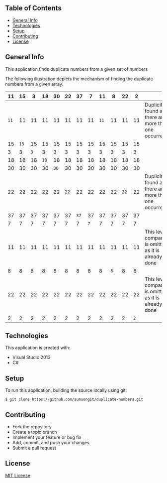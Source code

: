 ## Table of Contents
* [General Info](#general-info)
* [Technologies](#technologies)
* [Setup](#setup)
* [Contributing](#contributing)
* [License](#license)

## General Info
This application finds duplicate numbers from a given set of numbers

The following illustration depicts the mechanism of finding the duplicate numbers from a given array.

 | 11 | 15 | 3 | 18 | 30 | 22 | 37 | 7 | 11 | 8 | 22 | 2 | |
 |----|----|---|----|----|----|----|---|----|---|----|---|---|
 | `11` | 11 | 11 | 11 | 11 | 11 | 11 | 11 | `11` | 11 | 11 | 11 | Duplicity found as there are more than one occurrences |
 | 15 | `15` | 15 | 15 | 15 | 15 | 15 | 15 | 15 | 15 | 15 | 15 | |
 | 3 | 3 | `3`| 3 | 3 | 3 | 3 | 3 | 3 | 3 | 3 | 3 | |
 | 18 | 18 | 18 | `18` | 18 | 18 | 18 | 18 | 18 | 18 | 18 | 18 | |
 | 30 | 30 | 30 | 30 | `30` | 30 | 30 | 30 | 30 | 30 | 30 | 30 | |
 | 22 | 22 | 22 | 22 | 22 | `22` | 22 | 22 | 22 | 22 | `22` | 22 | Duplicity found as there are more than one occurrences |
 | 37 | 37 | 37 | 37 | 37 | 37 | `37` | 37 | 37 | 37 | 37 | 37 | |
 | 7 | 7 | 7 | 7 | 7 | 7 | 7 | `7` | 7 | 7 | 7 | 7 | |
 | 11 | 11 | 11 | 11 | 11 | 11 | 11 | 11 | 11 | 11 | 11 | 11 | This level of comparision is omitted as it is already done |
 | 8 | 8 | 8 | 8 | 8 | 8 | 8 | 8 | 8 | `8` | 8 | 8 | |
 | 22 | 22 | 22 | 22 | 22 | 22 | 22 | 22 | 22 | 22 | 22 | 22 | This level of comparision is omitted as it is already done |
 | 2 | 2 | 2 | 2 | 2 | 2 | 2 | 2 | 2 | 2 | 2 | `2`| |
  	
## Technologies
This application is created with:
* Visual Studio 2013
* C# 
	
## Setup
To run this application, building the source locally using git:

```
$ git clone https://github.com/sumuongit/duplicate-numbers.git

```

## Contributing
* Fork the repository
* Create a topic branch
* Implement your feature or bug fix
* Add, commit, and push your changes
* Submit a pull request

## License
[MIT License](https://github.com/sumuongit/duplicate-numbers/blob/master/LICENSE)


